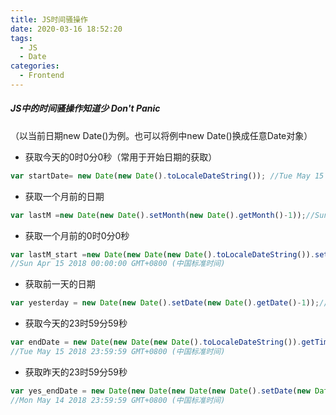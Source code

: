 ```yaml
---
title: JS时间骚操作
date: 2020-03-16 18:52:20
tags:
  - JS
  - Date
categories:
  - Frontend
---
```


##### JS中的时间骚操作知道少 Don't Panic

（以当前日期new Date()为例。也可以将例中new Date()换成任意Date对象）

- 获取今天的0时0分0秒（常用于开始日期的获取）

```js
var startDate= new Date(new Date().toLocaleDateString()); //Tue May 15 2018 00:00:00 GMT+0800 (中国标准时间)
```

- 获取一个月前的日期

```js
var lastM =new Date(new Date().setMonth(new Date().getMonth()-1));//Sun Apr 15 2018 09:18:08 GMT+0800 (中国标准时间)
```

- 获取一个月前的0时0分0秒

```js
var lastM_start =new Date(new Date(new Date().toLocaleDateString()).setMonth(new Date().getMonth()-1));
//Sun Apr 15 2018 00:00:00 GMT+0800 (中国标准时间)
```

- 获取前一天的日期

```js
var yesterday = new Date(new Date().setDate(new Date().getDate()-1));//Mon May 14 2018 09:26:39 GMT+0800 (中国标准时间)
```

- 获取今天的23时59分59秒

```js
var endDate = new Date(new Date(new Date().toLocaleDateString()).getTime()+24*60*60*1000-1);
//Tue May 15 2018 23:59:59 GMT+0800 (中国标准时间)
```

- 获取昨天的23时59分59秒

```js
var yes_endDate = new Date(new Date(new Date(new Date().setDate(new Date().getDate()-1)).toLocaleDateString()).getTime()+24*60*60*1000-1);
//Mon May 14 2018 23:59:59 GMT+0800 (中国标准时间)
```
